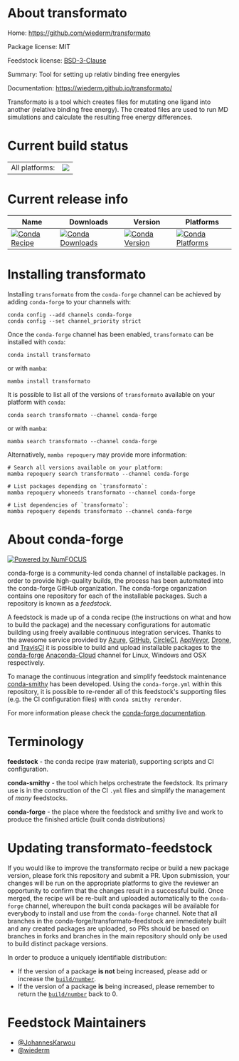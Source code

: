 About transformato
==================

Home: https://github.com/wiederm/transformato

Package license: MIT

Feedstock license: [BSD-3-Clause](https://github.com/conda-forge/transformato-feedstock/blob/main/LICENSE.txt)

Summary: Tool for setting up relativ binding free energyies

Documentation: https://wiederm.github.io/transformato/

Transformato is a tool which creates files for mutating
one ligand into another (relative binding free energy).
The created files are used to run MD simulations and calculate
the resulting free energy differences.


Current build status
====================


<table><tr><td>All platforms:</td>
    <td>
      <a href="https://dev.azure.com/conda-forge/feedstock-builds/_build/latest?definitionId=17455&branchName=main">
        <img src="https://dev.azure.com/conda-forge/feedstock-builds/_apis/build/status/transformato-feedstock?branchName=main">
      </a>
    </td>
  </tr>
</table>

Current release info
====================

| Name | Downloads | Version | Platforms |
| --- | --- | --- | --- |
| [![Conda Recipe](https://img.shields.io/badge/recipe-transformato-green.svg)](https://anaconda.org/conda-forge/transformato) | [![Conda Downloads](https://img.shields.io/conda/dn/conda-forge/transformato.svg)](https://anaconda.org/conda-forge/transformato) | [![Conda Version](https://img.shields.io/conda/vn/conda-forge/transformato.svg)](https://anaconda.org/conda-forge/transformato) | [![Conda Platforms](https://img.shields.io/conda/pn/conda-forge/transformato.svg)](https://anaconda.org/conda-forge/transformato) |

Installing transformato
=======================

Installing `transformato` from the `conda-forge` channel can be achieved by adding `conda-forge` to your channels with:

```
conda config --add channels conda-forge
conda config --set channel_priority strict
```

Once the `conda-forge` channel has been enabled, `transformato` can be installed with `conda`:

```
conda install transformato
```

or with `mamba`:

```
mamba install transformato
```

It is possible to list all of the versions of `transformato` available on your platform with `conda`:

```
conda search transformato --channel conda-forge
```

or with `mamba`:

```
mamba search transformato --channel conda-forge
```

Alternatively, `mamba repoquery` may provide more information:

```
# Search all versions available on your platform:
mamba repoquery search transformato --channel conda-forge

# List packages depending on `transformato`:
mamba repoquery whoneeds transformato --channel conda-forge

# List dependencies of `transformato`:
mamba repoquery depends transformato --channel conda-forge
```


About conda-forge
=================

[![Powered by
NumFOCUS](https://img.shields.io/badge/powered%20by-NumFOCUS-orange.svg?style=flat&colorA=E1523D&colorB=007D8A)](https://numfocus.org)

conda-forge is a community-led conda channel of installable packages.
In order to provide high-quality builds, the process has been automated into the
conda-forge GitHub organization. The conda-forge organization contains one repository
for each of the installable packages. Such a repository is known as a *feedstock*.

A feedstock is made up of a conda recipe (the instructions on what and how to build
the package) and the necessary configurations for automatic building using freely
available continuous integration services. Thanks to the awesome service provided by
[Azure](https://azure.microsoft.com/en-us/services/devops/), [GitHub](https://github.com/),
[CircleCI](https://circleci.com/), [AppVeyor](https://www.appveyor.com/),
[Drone](https://cloud.drone.io/welcome), and [TravisCI](https://travis-ci.com/)
it is possible to build and upload installable packages to the
[conda-forge](https://anaconda.org/conda-forge) [Anaconda-Cloud](https://anaconda.org/)
channel for Linux, Windows and OSX respectively.

To manage the continuous integration and simplify feedstock maintenance
[conda-smithy](https://github.com/conda-forge/conda-smithy) has been developed.
Using the ``conda-forge.yml`` within this repository, it is possible to re-render all of
this feedstock's supporting files (e.g. the CI configuration files) with ``conda smithy rerender``.

For more information please check the [conda-forge documentation](https://conda-forge.org/docs/).

Terminology
===========

**feedstock** - the conda recipe (raw material), supporting scripts and CI configuration.

**conda-smithy** - the tool which helps orchestrate the feedstock.
                   Its primary use is in the construction of the CI ``.yml`` files
                   and simplify the management of *many* feedstocks.

**conda-forge** - the place where the feedstock and smithy live and work to
                  produce the finished article (built conda distributions)


Updating transformato-feedstock
===============================

If you would like to improve the transformato recipe or build a new
package version, please fork this repository and submit a PR. Upon submission,
your changes will be run on the appropriate platforms to give the reviewer an
opportunity to confirm that the changes result in a successful build. Once
merged, the recipe will be re-built and uploaded automatically to the
`conda-forge` channel, whereupon the built conda packages will be available for
everybody to install and use from the `conda-forge` channel.
Note that all branches in the conda-forge/transformato-feedstock are
immediately built and any created packages are uploaded, so PRs should be based
on branches in forks and branches in the main repository should only be used to
build distinct package versions.

In order to produce a uniquely identifiable distribution:
 * If the version of a package **is not** being increased, please add or increase
   the [``build/number``](https://docs.conda.io/projects/conda-build/en/latest/resources/define-metadata.html#build-number-and-string).
 * If the version of a package **is** being increased, please remember to return
   the [``build/number``](https://docs.conda.io/projects/conda-build/en/latest/resources/define-metadata.html#build-number-and-string)
   back to 0.

Feedstock Maintainers
=====================

* [@JohannesKarwou](https://github.com/JohannesKarwou/)
* [@wiederm](https://github.com/wiederm/)

